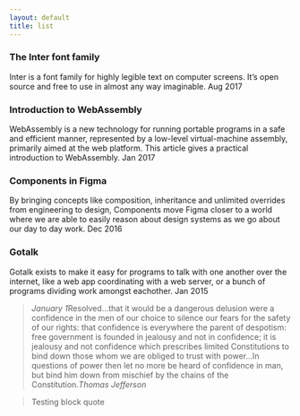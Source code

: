```yaml
---
layout: default
title: list
---
```


### The Inter font family

Inter is a font family for highly legible text on computer screens. It’s open source and free to use in almost any way imaginable. Aug 2017

### Introduction to WebAssembly

WebAssembly is a new technology for running portable programs in a safe and efficient manner, represented by a low-level virtual-machine assembly, primarily aimed at the web platform. This article gives a practical introduction to WebAssembly. Jan 2017

### Components in Figma

By bringing concepts like composition, inheritance and unlimited overrides from engineering to design, Components move Figma closer to a world where we are able to easily reason about design systems as we go about our day to day work. Dec 2016

### Gotalk

Gotalk exists to make it easy for programs to talk with one another over the internet, like a web app coordinating with a web server, or a bunch of programs dividing work amongst eachother. Jan 2015



<blockquote>
<div class="inner">
<div class="blockquote-text"><cite>January 1</cite>Resolved…that it would be a dangerous delusion were a confidence in the men of our choice to silence our fears for the safety of our rights: that confidence is everywhere the parent of despotism: free government is founded in jealousy and not in confidence; it is jealousy and not confidence which prescribes limited Constitutions to bind down those whom we are obliged to trust with power…In questions of power then let no more be heard of confidence in man, but bind him down from mischief by the chains of the Constitution.<cite>Thomas Jefferson</cite></div>
</div>
</blockquote>

> Testing block quote
